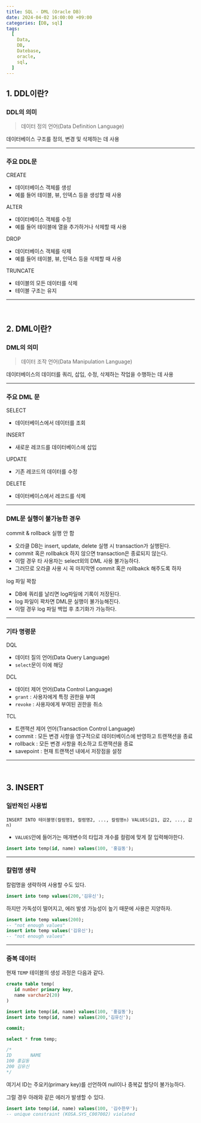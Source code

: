 ```yaml
---
title: SQL - DML (Oracle DB)
date: 2024-04-02 16:00:00 +09:00
categories: [DB, sql]
tags:
  [
    Data,
    DB,
    Datebase,
    oracle,
    sql,
  ]
---
```


## 1. DDL이란?

### DDL의 의미

> 데이터 정의 언어(Data Definition Language)

데이터베이스 구조를 정의, 변경 및 삭제하는 데 사용

<hr>

### 주요 DDL문

CREATE
- 데이터베이스 객체를 생성
- 예를 들어 테이블, 뷰, 인덱스 등을 생성할 때 사용

ALTER
- 데이터베이스 객체를 수정
- 예를 들어 테이블에 열을 추가하거나 삭제할 때 사용

DROP
- 데이터베이스 객체를 삭제
- 예를 들어 테이블, 뷰, 인덱스 등을 삭제할 때 사용

TRUNCATE
- 테이블의 모든 데이터를 삭제
- 테이블 구조는 유지

<hr><br>

## 2. DML이란?

### DML의 의미

> 데이터 조작 언어(Data Manipulation Language)

데이터베이스의 데이터를 쿼리, 삽입, 수정, 삭제하는 작업을 수행하는 데 사용

<hr>

### 주요 DML 문

SELECT
- 데이터베이스에서 데이터를 조회
  
INSERT
- 새로운 레코드를 데이터베이스에 삽입

UPDATE
- 기존 레코드의 데이터를 수정

DELETE
- 데이터베이스에서 레코드를 삭제

<hr>

### DML문 실행이 불가능한 경우

commit & rollback 실행 안 함
- 오라클 DB는 insert, update, delete 실행 시 transaction가 실행된다.
- commit 혹은 rollbakck 하지 않으면 transaction은 종료되지 않는다.
- 이럴 경우 타 사용자는 select외의 DML 사용 불가능하다.
- 그러므로 오라클 사용 시 꼭 마지막엔 commit 혹은 rollbakck 해주도록 하자

log 파일 꽉참
- DB에 쿼리를 날리면 log파일에 기록이 저장된다.
- log 파일이 꽉차면 DML문 실행이 불가능해진다.
- 이럴 경우 log 파일 백업 후 초기화가 가능하다.

<hr>

### 기타 명령문

DQL
- 데이터 질의 언어(Data Query Language)
- `select`문이 이에 해당
  
DCL
- 데이터 제어 언어(Data Control Language)
- `grant` : 사용자에게 특정 권한을 부여
- `revoke` : 사용자에게 부여된 권한을 취소
  
TCL
- 트랜잭션 제어 언어(Transaction Control Language)
- commit : 모든 변경 사항을 영구적으로 데이터베이스에 반영하고 트랜잭션을 종료
- rollback : 모든 변경 사항을 취소하고 트랜잭션을 종료
- savepoint : 현재 트랜잭션 내에서 저장점을 설정

<hr><br>

## 3. INSERT

### 일반적인 사용법

`INSERT INTO 테이블명(컬럼명1, 컬렴명2, ..., 칼럼명n) VALUES(값1, 값2, ..., 값n)`
- `VALUES`안에 들어가는 매개변수의 타입과 개수를 컬럼에 맞게 잘 입력해야한다.

```sql
insert into temp(id, name) values(100, '홍길동');
```

<hr>

### 칼럼명 생략

칼럼명을 생략하여 사용할 수도 있다.

```sql
insert into temp values(200,'김유신');
```

하지만 가독성이 떨어지고, 에러 발생 가능성이 높기 때문에 사용은 지양하자.

```sql
insert into temp values(200);
-- "not enough values"
insert into temp values('김유신');
-- "not enough values"
```

<hr>

### 중복 데이터

현재 `TEMP` 테이블의 생성 과정은 다음과 같다.

```sql
create table temp(
   id number primary key,
   name varchar2(20)
)

insert into temp(id, name) values(100, '홍길동');
insert into temp(id, name) values(200,'김유신');

commit;

select * from temp;

/*
ID       NAME
100	홍길동
200	김유신
*/
```

여기서 ID는 주요키(primary key)를 선언하여 null이나 중복값 할당이 불가능하다.

그럴 경우 아래와 같은 에러가 발생할 수 있다.

```sql
insert into temp(id, name) values(100, '김수한무');
-- unique constraint (KOSA.SYS_C007002) violated
```